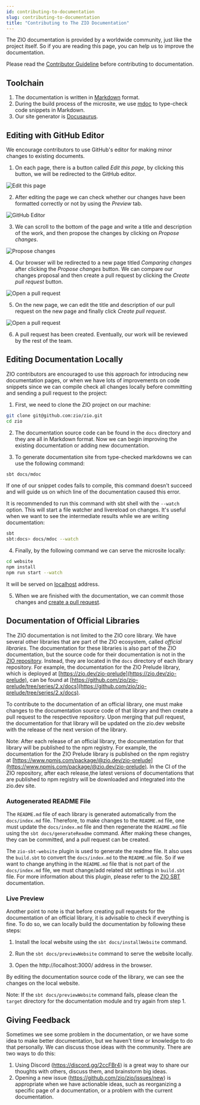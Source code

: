```yaml
---
id: contributing-to-documentation
slug: contributing-to-documentation
title: "Contributing to The ZIO Documentation"
---
```


The ZIO documentation is provided by a worldwide community, just like the project itself. So if you are reading this page, you can help us to improve the documentation.

Please read the [Contributor Guideline](contributor-guidelines.md) before contributing to documentation.

## Toolchain

1. The documentation is written in [Markdown](https://en.wikipedia.org/wiki/Markdown) format.
2. During the build process of the microsite, we use [mdoc](https://scalameta.org/mdoc/) to type-check code snippets in Markdown.
3. Our site generator is [Docusaurus](https://docusaurus.io/).

## Editing with GitHub Editor

We encourage contributors to use GitHub's editor for making minor changes to existing documents.

1. On each page, there is a button called _Edit this page_, by clicking this button, we will be redirected to the GitHub editor.

![Edit this page](/img/assets/edit-this-page.png)

2. After editing the page we can check whether our changes have been formatted correctly or not by using the _Preview_ tab.

![GitHub Editor](/img/assets/github-editor.png)

3. We can scroll to the bottom of the page and write a title and description of the work, and then propose the changes by clicking on _Propose changes_.

![Propose changes](/img/assets/propose-changes.png)

4. Our browser will be redirected to a new page titled _Comparing changes_ after clicking the _Propose changes_ button. We can compare our changes proposal and then create a pull request by clicking the _Create pull request_ button.

![Open a pull request](/img/assets/comparing-changes.png)

5. On the new page, we can edit the title and description of our pull request on the new page and finally click _Create pull request_.

![Open a pull request](/img/assets/open-a-pull-request.png)

6. A pull request has been created. Eventually, our work will be reviewed by the rest of the team.

## Editing Documentation Locally

ZIO contributors are encouraged to use this approach for introducing new documentation pages, or when we have lots of improvements on code snippets since we can compile check all changes locally before committing and sending a pull request to the project:

1. First, we need to clone the ZIO project on our machine:

```bash
git clone git@github.com:zio/zio.git
cd zio
```

2. The documentation source code can be found in the `docs` directory and they are all in Markdown format. Now we can begin improving the existing documentation or adding new documentation.

3. To generate documentation site from type-checked markdowns we can use the following command:

```bash
sbt docs/mdoc
```

If one of our snippet codes fails to compile, this command doesn't succeed and will guide us on which line of the documentation caused this error.

It is recommended to run this command with sbt shell with the `--watch` option. This will start a file watcher and livereload on changes. It's useful when we want to see the intermediate results while we are writing documentation:

```bash
sbt
sbt:docs> docs/mdoc --watch
```

4. Finally, by the following command we can serve the microsite locally:

```bash
cd website
npm install
npm run start --watch
```

It will be served on [localhost](http://127.0.0.1:3000/) address.

5. When we are finished with the documentation, we can commit those changes and [create a pull request](contributor-guidelines.md#create-a-pull-request).

## Documentation of Official Libraries

The ZIO documentation is not limited to the ZIO core library. We have several other libraries that are part of the ZIO ecosystem, called _official libraries_. The documentation for these libraries is also part of the ZIO documentation, but the source code for their documentation is not in the [ZIO repository](https://github.com/zio/zio). Instead, they are located in the `docs` directory of each library repository. For example, the documentation for the ZIO Prelude library, which is deployed at [https://zio.dev/zio-prelude](https://zio.dev/zio-prelude), can be found at [https://github.com/zio/zio-prelude/tree/series/2.x/docs](https://github.com/zio/zio-prelude/tree/series/2.x/docs).

To contribute to the documentation of an official library, one must make changes to the documentation source code of that library and then create a pull request to the respective repository. Upon merging that pull request, the documentation for that library will be updated on the zio.dev website with the release of the next version of the library.

Note: After each release of an official library, the documentation for that library will be published to the npm registry. For example, the documentation for the ZIO Prelude library is published on the npm registry at [https://www.npmjs.com/package/@zio.dev/zio-prelude](https://www.npmjs.com/package/@zio.dev/zio-prelude). In the CI of the ZIO repository, after each release,the latest versions of documentations that are published to npm registry will be downloaded and integrated into the zio.dev site.

### Autogenerated README File

The `README.md` file of each library is generated automatically from the `docs/index.md` file. Therefore, to make changes to the `README.md` file, one must update the `docs/index.md` file and then regenerate the `README.md` file using the `sbt docs/generateReadme` command. After making these changes, they can be committed, and a pull request can be created.

The `zio-sbt-website` plugin is used to generate the readme file. It also uses the `build.sbt` to convert the `docs/index.md` to the `README.md` file. So if we want to change anything in the `README.md` file that is not part of the `docs/index.md` file, we must change/add related sbt settings in `build.sbt` file. For more information about this plugin, please refer to the [ZIO SBT](https://zio.dev/zio-sbt) documentation.

### Live Preview

Another point to note is that before creating pull requests for the documentation of an official library, it is advisable to check if everything is fine. To do so, we can locally build the documentation by following these steps:

1. Install the local website using the `sbt docs/installWebsite` command.

2. Run the `sbt docs/previewWebsite` command to serve the website locally.

3. Open the http://localhost:3000/ address in the browser.

By editing the documentation source code of the library, we can see the changes on the local website.

Note: If the `sbt docs/previewWebsite` command fails, please clean the `target` directory for the documentation module and try again from step 1.

## Giving Feedback

Sometimes we see some problem in the documentation, or we have some idea to make better documentation, but we haven't time or knowledge to do that personally. We can discuss those ideas with the community. There are two ways to do this:

1. Using Discord (https://discord.gg/2ccFBr4) is a great way to share our thoughts with others, discuss them, and brainstorm big ideas.
2. Opening a new issue (https://github.com/zio/zio/issues/new) is appropriate when we have actionable ideas, such as reorganizing a specific page of a documentation, or a problem with the current documentation. 
